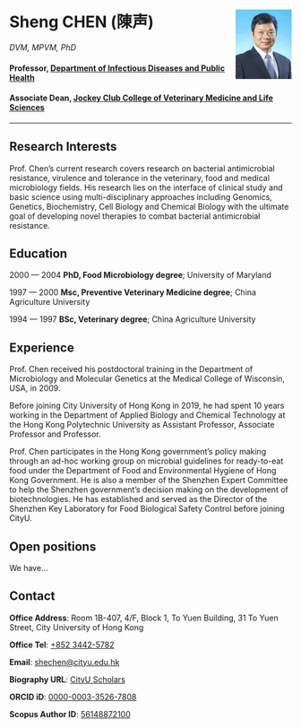 # Sheng CHEN (陳声)  <img src="labcv/ShengChen_2.jpg" style="zoom:50%;" align=right />

*DVM, MPVM, PhD*

#### Professor, [Department of Infectious Diseases and Public Health](https://scholars.cityu.edu.hk/en/organisations/department-of-infectious-diseases-and-public-health(61a0d3e4-08d1-4fd2-8845-6bb9e1d34ac9).html)

#### Associate Dean, [Jockey Club College of Veterinary Medicine and Life Sciences](https://scholars.cityu.edu.hk/en/organisations/jockey-club-college-of-veterinary-medicine-and-life-sciences(cd826bbf-ba46-40f2-b892-ffe866454729).html)

----





## Research Interests

Prof. Chen’s current research covers research on bacterial antimicrobial resistance, virulence and tolerance in the veterinary, food and medical microbiology fields. His research lies on the interface of clinical study and basic science using multi-disciplinary approaches including Genomics, Genetics, Biochemistry, Cell Biology and Chemical Biology with the ultimate goal of developing novel therapies to combat bacterial antimicrobial resistance.





Education
---------

2000 — 2004
**PhD, Food Microbiology degree**; University of Maryland

1997 — 2000
**Msc, Preventive Veterinary Medicine degree**; China Agriculture University

1994 — 1997
**BSc, Veterinary degree**; China Agriculture University





Experience
---------

Prof. Chen received his postdoctoral training in the Department of Microbiology and Molecular Genetics at the Medical College of Wisconsin, USA, in 2009.

Before joining City University of Hong Kong in 2019, he had spent 10 years working in the Department of Applied Biology and Chemical Technology at the Hong Kong Polytechnic University as Assistant Professor, Associate Professor and Professor.

Prof. Chen participates in the Hong Kong government’s policy making through an ad-hoc working group on microbial guidelines for ready-to-eat food under the Department of Food and Environmental Hygiene of Hong Kong Government. He is also a member of the Shenzhen Expert Committee to help the Shenzhen government’s decision making on the development of biotechnologies. He has established and served as the Director of the Shenzhen Key Laboratory for Food Biological Safety Control before joining CityU.





Open positions
---------

We have...





Contact 
---------

**Office Address**: Room 1B-407, 4/F, Block 1, To Yuen Building, 31 To Yuen Street, City University of Hong Kong

**Office Tel**: [+852 3442-5782](tel:+8523442-5782)

**Email**: [shechen@cityu.edu.hk](mailto:shechen@cityu.edu.hk)

**Biography URL**: [CityU Scholars](https://scholars.cityu.edu.hk/en/persons/sheng-chen(c7ce19c8-3b4a-4111-a8bb-d82c21cea074).html)

**ORCID iD**: [0000-0003-3526-7808](http://orcid.org/0000-0003-3526-7808)

**Scopus Author ID**: [56148872100](https://www.scopus.com/authid/detail.uri?authorId=56148872100)





